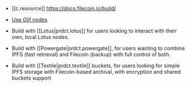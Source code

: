 

- [[c.resource]] https://docs.filecoin.io/build/

-   [Use Glif nodes](https://lotus.filecoin.io/docs/developers/hosted-lotus/)
- Build with [[Lotus|prdct.lotus]] for users looking to interact with their own, local Lotus nodes.
- Build with [[Powergate|prdct.powergate]], for users wanting to combine IPFS (fast retrieval) and Filecoin (backup) with full control of both.
- Build with [[Textile|prdct.textile]] buckets, for users looking for simple IPFS storage with Filecoin-based archival, with encryption and shared buckets support
